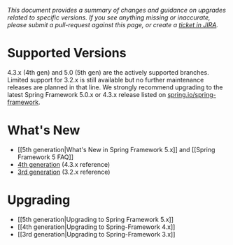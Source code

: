 _This document provides a summary of changes and guidance on upgrades related to specific versions. If you see anything missing or inaccurate, please submit a pull-request against this page, or create a [ticket in JIRA](https://jira.spring.io/browse/SPR)._

# Supported Versions

4.3.x (4th gen) and 5.0 (5th gen) are the actively supported branches. Limited support for 3.2.x is still available but no further maintenance releases are planned in that line. We strongly recommend upgrading to the latest Spring Framework 5.0.x or 4.3.x release listed on [spring.io/spring-framework](http://spring.io/spring-framework).

# What's New

- [[5th generation|What's New in Spring Framework 5.x]] and [[Spring Framework 5 FAQ]]
- [4th generation](https://docs.spring.io/spring/docs/4.3.x/spring-framework-reference/htmlsingle/#spring-whats-new) (4.3.x reference)
- [3rd generation](http://docs.spring.io/spring/docs/3.2.x/spring-framework-reference/htmlsingle/#spring-whats-new) (3.2.x reference)

# Upgrading

- [[5th generation|Upgrading to Spring Framework 5.x]]
- [[4th generation|Upgrading to Spring-Framework 4.x]]
- [[3rd generation|Upgrading to Spring-Framework 3.x]]

